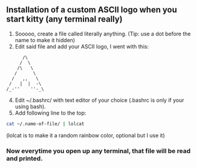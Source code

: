 ## Installation of a custom ASCII logo when you start kitty (any terminal really)
1. Sooooo, create a file called literally anything. (Tip: use a dot before the name to make it hidden)
2. Edit said file and add your ASCII logo, I went with this:
```ascii
      /\
     /  \
    /\   \
   /      \
  /   ,,   \
 /   |  |  -\
/_-''    ''-_\
```  
4. Edit ~/.bashrc/ with text editor of your choice (.bashrc is only if your using bash).
5. Add following line to the top:
```bash
cat ~/.name-of-file/ | lolcat
```
(lolcat is to make it a random rainbow color, optional but I use it)<br>

### Now everytime you open up any terminal, that file will be read and printed.
